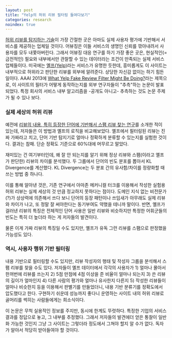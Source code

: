 ```yaml
---
layout: post
title: "Yelp의 허위 리뷰 필터링 들여다보기"
categories: research
noindex: true
---
```


[허위 리뷰를 탐지하는 기술](http://www.4four.us/article/2012/04/detecting-opinion-spam)이 가장 간절한 곳은 아마도 실제 사용자 평가에 기반해서 서비스를 제공하는 업체일 것이다. 어뷰징은 이들 서비스의 생명인 신뢰를 깎아내려서 사용자를 모두 내쫓아버린다. 그래서 어뷰징 대응 연구를 하기 가장 좋은 곳은, 현실적인(=금전적인) 필요와 내부에서만 관찰할 수 있는 데이터라는 조건이 만족되는 실제 서비스 업체들이다. 미국에는 [옐프(Yelp)](http://www.yelp.com)라는 서비스가 유명한 듯한데, 흥미롭게도 이 사이트는 내부적으로 허위라고 판단한 리뷰를 외부에 알려준다. 상당한 자신감 없이는 하기 힘든 일이다. AAAI 2013에 [What Yelp Fake Review Filter Might Be Doing?](http://www.aaai.org/ocs/index.php/ICWSM/ICWSM13/paper/view/6006)라는 제목으로, 이 사이트의 필터가 어떻게 동작하는지를 외부 연구자들이 "추측"하는 논문이 발표되었다. 특정 회사의 서비스 내부 알고리즘을 -공개도 아니고- 추측하는 것도 논문 주제가 될 수 있나 보다.<!--more-->

### 실제 세상의 허위 리뷰

예전에 [리뷰의 내용, 특히 등장한 단어에 기반해서 스팸 리뷰 찾는 연구](http://www.4four.us/article/2012/04/deceptive-opinion-spam)를 소개한 적이 있는데, 저자들은 이 방법과 옐프의 로직을 비교해보았다. 옐프에서 필터링된 리뷰는 진짜 가짜라고 치고, 단어 기반 탐지기로 얼마나 정확하게 분류할 수 있는지를 실험한 것이다. 결과는 참패. 단순 정확도 기준으로 60%대에 머무르고 말았다.

재미있는 건 여기부터인데, 왜 잘 안 되는지를 알기 위해 정상 리뷰와 스팸(이라고 옐프가 판단한) 리뷰의 차이를 분석했다. 두 그룹에서 단어의 빈도 분포를 뽑아서 KL Divergence를 계산했다. KL Divergence는 두 분포 간의 유사함/차이를 정량화할 때 쓰는 방법 중 하나다.

이를 통해 알아낸 것은, 기존 연구에서 아마존 메커니컬 터크를 이용해서 작성한 실험용 허위 리뷰는 실제 세상의 것 만큼 정교하지 못하다는 점이다. 도메인 지식 없는 비전문가(?)가 상상력에 의존해서 쓰다 보니 단어의 등장 패턴이나 쓰임새가 아무래도 실제 리뷰와 차이가 나고, 또 정말 잘 써야한다는 동기부여도 약했을 테니까 말이다. 반면, 옐프가 걸러낸 리뷰의 특징은 전체적인 단어 사용은 일반 리뷰와 비슷하지만 특정한 어휘군들의 빈도는 특히 더 높더라 하는 게 저자들의 발견이다.

물론 이게 가짜 리뷰의 특징일 수도 있지만, 옐프가 유독 그런 리뷰를 스팸으로 판정했을 가능성도 있다.

### 역시, 사용자 행위 기반 필터링

내용 기반으로 필터링할 수도 있지만, 리뷰 작성자의 행태 및 작성자 그룹을 분석해서 스팸 리뷰를 찾을 수도 있다. 저자들이 옐프 데이터에서 각각의 사용자가 1) 얼마나 몰아서 한꺼번에 리뷰를 쓰는지 2) 5점 만점에 4점 이상을 준 비율이 얼마나 되는지 3) 쓴 리뷰의 길이가 얼마인지 4) 다른 사람의 평가와 얼마나 유사한지 다른지 5) 작성한 리뷰들이 얼마나 비슷한지 등을 이용해서 판별기를 만들었더니, 내용 기반 분류기를 정확도에서 압도했다고 한다. 구현하기 쉬운데 성능까지 좋다니 운영하는 사이트 내의 허위 리뷰로 골머리를 썩히는 사람들에게는 희소식이다.

이 논문은 무척 실용적인 정보를 주지만, 동시에 한계도 뚜렷하다. 특정한 기업의 서비스 결과를 정답으로 놓고, 그 내부를 추정했다. 그래서 저자들의 발견에더 얻은 통찰이 일반화 가능한 것인지 그냥 그 사이트는 그렇더라 정도에서 그쳐야 할지 알 수가 없다. 독자가 알아서 적당히 받아들여야 할 것이다.